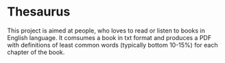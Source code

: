 # Thesaurus
This project is aimed at people, who loves to read or listen to books in English language. It comsumes a book in txt format and produces a PDF with definitions of least common words (typically bottom 10-15%) for each chapter of the book.
